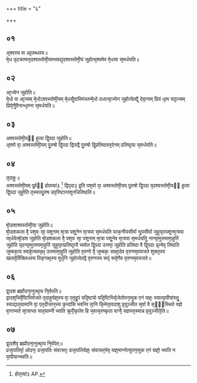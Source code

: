 +++
title = "६"

+++
## ०१
अ᳘श्वस्य वा आ᳘लब्धस्य॥  
मे᳘ध उ᳘दक्रामत्त᳘दश्वस्तोमी᳘यमभवद्य᳘दश्वस्तोमी᳘यं जुहोत्य᳘श्वमेव मे᳘धसा स᳘मर्धयति॥  
## ०२
आ᳘ज्येन जुहोति॥  
मे᳘धो वा आ᳘ज्यम् मे᳘धोऽश्वस्तोमी᳘यम् मे᳘धसैॗवास्मिंस्तन्मे᳘धो दधात्या᳘ज्येन जुहोत्येतद्वै᳘ देवा᳘नाम् प्रियं धा᳘म यदा᳘ज्यम् प्रिये᳘णैॗवैनान्धा᳘म्ना स᳘मर्धयति॥  
## ०३
अश्वस्तोमी᳘यᳫं हुत्वा द्वि᳘पदा जुहोति॥  
अ᳘श्वो वा᳘ अश्वस्तोमी᳘यम् पु᳘रुषो द्वि᳘पदा द्विपाद्वै पु᳘रुषो द्वि᳘प्रतिष्ठस्त᳘देनम् प्रतिष्ठ᳘या स᳘मर्धयति॥  
## ०४
त᳘दाहुः॥  
अश्वस्तोमी᳘यम् पू᳘र्वᳫं होतव्यां३ [^1] द्विप᳘दा३ इ᳘ति पश᳘वो वा᳘ अश्वस्तोमी᳘यम् पु᳘रुषो द्वि᳘पदा य᳘दश्वस्तोमी᳘यᳫं हुत्वा द्वि᳘पदा जुहो᳘ति त᳘स्मात्पु᳘रुष उप᳘रिष्टात्पशूनधितिष्ठति॥  

[^1]: होत᳘व्यां३ AP.

## ०५
षो᳘डशाश्वस्तोमी᳘या जुहोति॥  
षो᳘डशकला वै᳘ पश᳘वः सा᳘ पशूनाम् मा᳘त्रा पशू᳘नेन मा᳘त्रया स᳘मर्धयति यत्क᳘नीयसीर्वा भू᳘यसीर्वा जुहुया᳘त्पशून्मा᳘त्रया व्य᳘र्धयेत्षो᳘डश जुहोति षो᳘डशकला वै᳘ पश᳘वः सा᳘ पशूनाम् मा᳘त्रा पशू᳘नेव मा᳘त्रया स᳘मर्धयतिॗ नान्या᳘मुत्तमामा᳘हुतिं जुहोति य᳘दन्या᳘मुत्तमामा᳘हुतिं जुहुया᳘त्प्रतिष्ठा᳘यै च्यवेत द्वि᳘पदा उत्तमा᳘ जुहोति प्रतिष्ठा वै द्वि᳘पदाः प्र᳘त्येव᳘ तिष्ठति जुम्बका᳘य स्वाहे᳘त्यवभृथ᳘ उत्तमामा᳘हुतिं जुहोति व᳘रुणो वै᳘ जुम्बकः᳘ साक्षा᳘देव व᳘रुणम᳘वयजते शुक्ल᳘स्य खलते᳘र्विक्लिधस्य पिङ्गाक्ष᳘स्य मूर्ध᳘नि जुहोत्येतद्वै व᳘रुणस्य रूपं᳘ रूपे᳘णैव व᳘रुणम᳘वयजते॥  
## ०६
द्वा᳘दश ब्रह्मौदना᳘नुत्था᳘य नि᳘र्वपति॥  
द्वादश᳘भिर्वे᳘ष्टिभिर्यजते त᳘दाहुर्यज्ञ᳘स्य वा᳘ एत᳘द्रूपं यदि᳘ष्टयो यदि᳘ष्टिभिर्य᳘जेतोपना᳘मुक एनं यज्ञः᳘ स्यात्पा᳘पीयांस्तु᳘ स्याद्यात᳘यामानि वा᳘ एत᳘दीजान᳘स्य छ᳘न्दांसि भवन्ति ता᳘नि कि᳘मेता᳘वदाशु प्र᳘युञ्जीत स᳘र्वा वै स᳘ᳫं᳘स्थिते यज्ञे वा᳘गाप्यते सा᳘त्राप्ता यात᳘याम्नी भवति क्रूरी᳘कृतेव हि भ᳘वत्य᳘रुष्कृता वाग्वै᳘ यज्ञस्त᳘स्मान्न प्र᳘युञ्जीते᳘ति॥  
## ०७
द्वा᳘दशैव᳘ ब्रह्मौदना᳘नुत्था᳘य नि᳘र्वपेत्॥  
प्रजा᳘पतिर्वा᳘ ओदनः᳘ प्रजा᳘पतिः संवत्सरः᳘ प्रजा᳘पतिर्यज्ञः᳘ संवत्सर᳘मेव᳘ यज्ञ᳘माप्नोत्युपना᳘मुक एनं यज्ञो᳘ भवति न पा᳘पीयान्भवति॥  